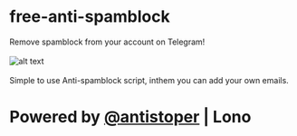 # free-anti-spamblock
Remove spamblock from your account on Telegram!<br />
<br>
![alt text](https://encrypted-tbn0.gstatic.com/images?q=tbn:ANd9GcQQJ7g4w-X8GvpY7mCdDtZ6TALP-5-baifwTA&s)<br />
<br>
Simple to use Anti-spamblock script, inthem you can add your own emails.
# Powered by [@antistoper](https://t.me/antistoper) | Lono
